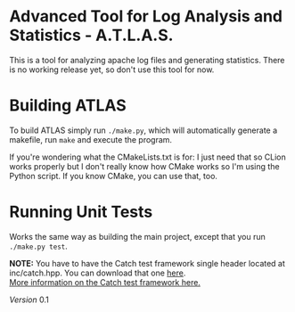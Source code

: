 # Advanced Tool for Log Analysis and Statistics - A.T.L.A.S.
This is a tool for analyzing apache log files and generating statistics. There is no working release yet, so don't use
this tool for now.

# Building ATLAS
To build ATLAS simply run `./make.py`, which will automatically generate a makefile, run `make` and execute the program.

If you're wondering what the CMakeLists.txt is for: I just need that so CLion works properly but I don't really know
how CMake works so I'm using the Python script. If you know CMake, you can use that, too.

# Running Unit Tests
Works the same way as building the main project, except that you run `./make.py test`.

**NOTE:** You have to have the Catch test framework single header located at inc/catch.hpp. You can download that one 
[here](https://raw.githubusercontent.com/philsquared/Catch/master/single_include/catch.hpp "catch.cpp").  
[More information on the Catch test framework here.](https://github.com/philsquared/Catch "catch.cpp")

_Version_ 0.1
